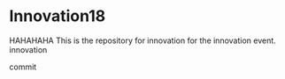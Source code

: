 # Innovation18
HAHAHAHA
This is the repository for innovation for the innovation event. innovation


commit 